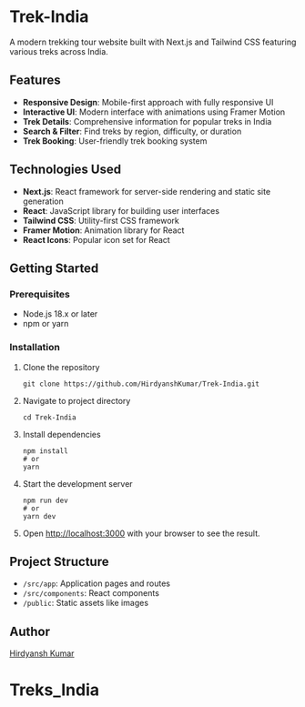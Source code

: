 # Trek-India

A modern trekking tour website built with Next.js and Tailwind CSS featuring various treks across India.

## Features

- **Responsive Design**: Mobile-first approach with fully responsive UI
- **Interactive UI**: Modern interface with animations using Framer Motion
- **Trek Details**: Comprehensive information for popular treks in India
- **Search & Filter**: Find treks by region, difficulty, or duration
- **Trek Booking**: User-friendly trek booking system 

## Technologies Used

- **Next.js**: React framework for server-side rendering and static site generation
- **React**: JavaScript library for building user interfaces
- **Tailwind CSS**: Utility-first CSS framework
- **Framer Motion**: Animation library for React
- **React Icons**: Popular icon set for React

## Getting Started

### Prerequisites

- Node.js 18.x or later
- npm or yarn

### Installation

1. Clone the repository
   ```
   git clone https://github.com/HirdyanshKumar/Trek-India.git
   ```

2. Navigate to project directory
   ```
   cd Trek-India
   ```

3. Install dependencies
   ```
   npm install
   # or
   yarn
   ```

4. Start the development server
   ```
   npm run dev
   # or
   yarn dev
   ```

5. Open [http://localhost:3000](http://localhost:3000) with your browser to see the result.

## Project Structure

- `/src/app`: Application pages and routes
- `/src/components`: React components
- `/public`: Static assets like images

## Author

[Hirdyansh Kumar](https://github.com/HirdyanshKumar)
# Treks_India
